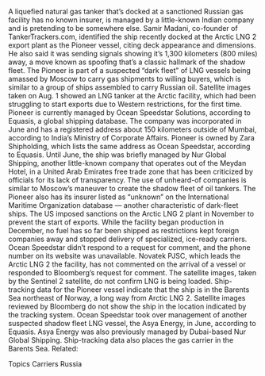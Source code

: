 A liquefied natural gas tanker that’s docked at a sanctioned Russian gas facility has no known insurer, is managed by a little-known Indian company and is pretending to be somewhere else.
Samir Madani, co-founder of TankerTrackers.com, identified the ship recently docked at the Arctic LNG 2 export plant as the Pioneer vessel, citing deck appearance and dimensions. He also said it was sending signals showing it’s 1,300 kilometers (800 miles) away, a move known as spoofing that’s a classic hallmark of the shadow fleet.
The Pioneer is part of a suspected “dark fleet” of LNG vessels being amassed by Moscow to carry gas shipments to willing buyers, which is similar to a group of ships assembled to carry Russian oil. Satellite images taken on Aug. 1 showed an LNG tanker at the Arctic facility, which had been struggling to start exports due to Western restrictions, for the first time.
Pioneer is currently managed by Ocean Speedstar Solutions, according to Equasis, a global shipping database. The company was incorporated in June and has a registered address about 150 kilometers outside of Mumbai, according to India’s Ministry of Corporate Affairs. Pioneer is owned by Zara Shipholding, which lists the same address as Ocean Speedstar, according to Equasis.
Until June, the ship was briefly managed by Nur Global Shipping, another little-known company that operates out of the Meydan Hotel, in a United Arab Emirates free trade zone that has been criticized by officials for its lack of transparency. The use of unheard-of companies is similar to Moscow’s maneuver to create the shadow fleet of oil tankers.
The Pioneer also has its insurer listed as “unknown” on the International Maritime Organization database — another characteristic of dark-fleet ships.
The US imposed sanctions on the Arctic LNG 2 plant in November to prevent the start of exports. While the facility began production in December, no fuel has so far been shipped as restrictions kept foreign companies away and stopped delivery of specialized, ice-ready carriers.
Ocean Speedstar didn’t respond to a request for comment, and the phone number on its website was unavailable. Novatek PJSC, which leads the Arctic LNG 2 the facility, has not commented on the arrival of a vessel or responded to Bloomberg’s request for comment. The satellite images, taken by the Sentinel 2 satellite, do not confirm LNG is being loaded.
Ship-tracking data for the Pioneer vessel indicate that the ship is in the Barents Sea northeast of Norway, a long way from Arctic LNG 2. Satellite images reviewed by Bloomberg do not show the ship in the location indicated by the tracking system.
Ocean Speedstar took over management of another suspected shadow fleet LNG vessel, the Asya Energy, in June, according to Equasis. Asya Energy was also previously managed by Dubai-based Nur Global Shipping. Ship-tracking data also places the gas carrier in the Barents Sea.
Related:

Topics
Carriers
Russia
